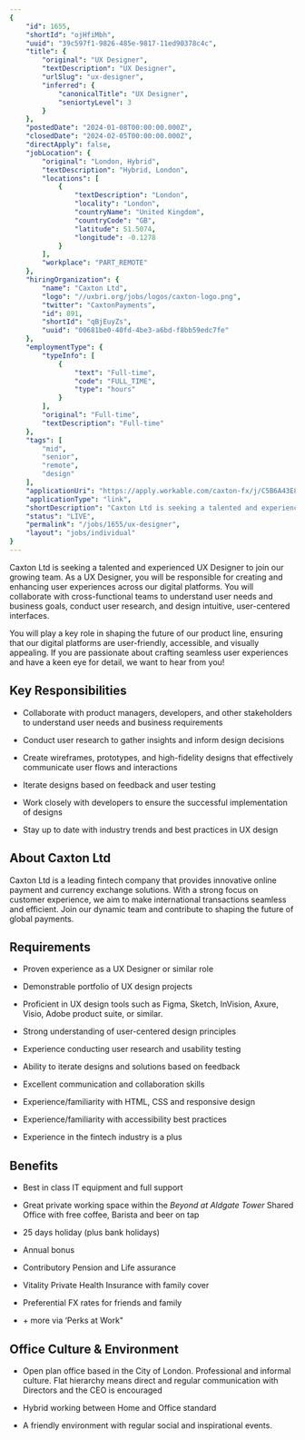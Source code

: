 ```yaml
---
{
	"id": 1655,
	"shortId": "ojHfiMbh",
	"uuid": "39c597f1-9826-485e-9817-11ed90378c4c",
	"title": {
		"original": "UX Designer",
		"textDescription": "UX Designer",
		"urlSlug": "ux-designer",
		"inferred": {
			"canonicalTitle": "UX Designer",
			"seniortyLevel": 3
		}
	},
	"postedDate": "2024-01-08T00:00:00.000Z",
	"closedDate": "2024-02-05T00:00:00.000Z",
	"directApply": false,
	"jobLocation": {
		"original": "London, Hybrid",
		"textDescription": "Hybrid, London",
		"locations": [
			{
				"textDescription": "London",
				"locality": "London",
				"countryName": "United Kingdom",
				"countryCode": "GB",
				"latitude": 51.5074,
				"longitude": -0.1278
			}
		],
		"workplace": "PART_REMOTE"
	},
	"hiringOrganization": {
		"name": "Caxton Ltd",
		"logo": "//uxbri.org/jobs/logos/caxton-logo.png",
		"twitter": "CaxtonPayments",
		"id": 891,
		"shortId": "qBjEuyZs",
		"uuid": "00681be0-40fd-4be3-a6bd-f8bb59edc7fe"
	},
	"employmentType": {
		"typeInfo": [
			{
				"text": "Full-time",
				"code": "FULL_TIME",
				"type": "hours"
			}
		],
		"original": "Full-time",
		"textDescription": "Full-time"
	},
	"tags": [
		"mid",
		"senior",
		"remote",
		"design"
	],
	"applicationUri": "https://apply.workable.com/caxton-fx/j/C5B6A43E84/apply/",
	"applicationType": "link",
	"shortDescription": "Caxton Ltd is seeking a talented and experienced UX Designer to join our growing team. As a UX Designer, you will be responsible for creating and enhancing user experiences across our digital",
	"status": "LIVE",
	"permalink": "/jobs/1655/ux-designer",
	"layout": "jobs/individual"
}
---
```

<p>Caxton Ltd is seeking a talented and experienced UX Designer to join our growing team. As a UX Designer, you will be responsible for creating and enhancing user experiences across our digital platforms. You will collaborate with cross-functional teams to understand user needs and business goals, conduct user research, and design intuitive, user-centered interfaces.</p><p>You will play a key role in shaping the future of our product line, ensuring that our digital platforms are user-friendly, accessible, and visually appealing. If you are passionate about crafting seamless user experiences and have a keen eye for detail, we want to hear from you!</p><h2>Key Responsibilities</h2><ul><li><p>Collaborate with product managers, developers, and other stakeholders to understand user needs and business requirements</p></li><li><p>Conduct user research to gather insights and inform design decisions</p></li><li><p>Create wireframes, prototypes, and high-fidelity designs that effectively communicate user flows and interactions</p></li><li><p>Iterate designs based on feedback and user testing</p></li><li><p>Work closely with developers to ensure the successful implementation of designs</p></li><li><p>Stay up to date with industry trends and best practices in UX design</p></li></ul><h2>About Caxton Ltd</h2><p>Caxton Ltd is a leading fintech company that provides innovative online payment and currency exchange solutions. With a strong focus on customer experience, we aim to make international transactions seamless and efficient. Join our dynamic team and contribute to shaping the future of global payments.</p><h2>Requirements</h2><ul><li><p>Proven experience as a UX Designer or similar role</p></li><li><p>Demonstrable portfolio of UX design projects</p></li><li><p>Proficient in UX design tools such as Figma, Sketch, InVision, Axure, Visio, Adobe product suite, or similar.</p></li><li><p>Strong understanding of user-centered design principles</p></li><li><p>Experience conducting user research and usability testing</p></li><li><p>Ability to iterate designs and solutions based on feedback</p></li><li><p>Excellent communication and collaboration skills</p></li><li><p>Experience/familiarity with HTML, CSS and responsive design</p></li><li><p>Experience/familiarity with accessibility best practices</p></li><li><p>Experience in the fintech industry is a plus</p></li></ul><h2>Benefits</h2><ul><li><p>Best in class IT equipment and full support</p></li><li><p>Great private working space within the <em>Beyond at Aldgate Tower</em> Shared Office with free coffee, Barista and beer on tap</p></li><li><p>25 days holiday (plus bank holidays)</p></li><li><p>Annual bonus</p></li><li><p>Contributory Pension and Life assurance</p></li><li><p>Vitality Private Health Insurance with family cover</p></li><li><p>Preferential FX rates for friends and family</p></li><li><p>+ more via ‘Perks at Work"</p></li></ul><h2>Office Culture &amp; Environment</h2><ul><li><p>Open plan office based in the City of London. Professional and informal culture. Flat hierarchy means direct and regular communication with Directors and the CEO is encouraged</p></li><li><p>Hybrid working between Home and Office standard</p></li><li><p>A friendly environment with regular social and inspirational events.</p></li></ul>
